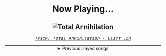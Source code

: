 <div align="center"> 
<h1>Now Playing...</h1>

![Total Annihilation](https://i.scdn.co/image/ab67616d00001e022faf5cf39cea952cc368fd3e)
--
_<samp><a href="https://open.spotify.com/track/46HmrPuHYRtgfZsZx4ixz7">Track: Total Annihilation - Cliff Lin</a></samp>_

<div style="border: 1px #4B5054 solid"></div>
<details>
  <summary>
    Previous played songs
  </summary>
  <table>
    <thead>
      <tr>
        <th>
          Artist
        </th>
        <th>
          Song
        </th>
        <th>
          Link
        </th>
      </tr>
    </thead>
    <tbody>
      <tr><td>Cliff Lin</td><td>Total Annihilation</td><td><a href="https://open.spotify.com/track/46HmrPuHYRtgfZsZx4ixz7">https://open.spotify.com/track/46HmrPuHYRtgfZsZx4ixz7</a></td></tr><tr><td>Blue Stahli</td><td>Ready Aim Fire</td><td><a href="https://open.spotify.com/track/4am4K4T77bNZTlYmX3GMYa">https://open.spotify.com/track/4am4K4T77bNZTlYmX3GMYa</a></td></tr><tr><td>The Wreckage</td><td>Breaking Through</td><td><a href="https://open.spotify.com/track/781bCQjAUwwvfqlLV1ktnH">https://open.spotify.com/track/781bCQjAUwwvfqlLV1ktnH</a></td></tr><tr><td>Cliff Lin</td><td>Thought Crimes</td><td><a href="https://open.spotify.com/track/3DlxHTbl2ZxoOv2Fex1wbL">https://open.spotify.com/track/3DlxHTbl2ZxoOv2Fex1wbL</a></td></tr><tr><td>Dance With the Dead</td><td>Sledge</td><td><a href="https://open.spotify.com/track/22xbCw0bxHECvCpk1UZxv9">https://open.spotify.com/track/22xbCw0bxHECvCpk1UZxv9</a></td></tr><tr><td>Dirty Two Club</td><td>Blistering</td><td><a href="https://open.spotify.com/track/6kZhc75m58bR8Fqlh0nNrr">https://open.spotify.com/track/6kZhc75m58bR8Fqlh0nNrr</a></td></tr><tr><td>Blue Stahli</td><td>Crimewave</td><td><a href="https://open.spotify.com/track/5kfpeoBEHHmIeVYATl6khw">https://open.spotify.com/track/5kfpeoBEHHmIeVYATl6khw</a></td></tr><tr><td>Entropy Zero</td><td>Unstoppable</td><td><a href="https://open.spotify.com/track/2kW94z57nmi103NFnRlTCA">https://open.spotify.com/track/2kW94z57nmi103NFnRlTCA</a></td></tr><tr><td>Paul Udarov</td><td>Adrenaline</td><td><a href="https://open.spotify.com/track/7MSRDP0bzR9M5TV5eb9pUh">https://open.spotify.com/track/7MSRDP0bzR9M5TV5eb9pUh</a></td></tr><tr><td>Cliff Lin</td><td>A Show Of Blood</td><td><a href="https://open.spotify.com/track/1nAkZOvI26hpdCuwPfsiyW">https://open.spotify.com/track/1nAkZOvI26hpdCuwPfsiyW</a></td></tr><tr><td>Sebastian Komor</td><td>Hyperbeast</td><td><a href="https://open.spotify.com/track/13JpMGeEII7scKhuAse1nS">https://open.spotify.com/track/13JpMGeEII7scKhuAse1nS</a></td></tr><tr><td>Blue Stahli</td><td>Rockstar</td><td><a href="https://open.spotify.com/track/0J9xyNtSafUCjLksYrwFqI">https://open.spotify.com/track/0J9xyNtSafUCjLksYrwFqI</a></td></tr><tr><td>Dirty Two Club</td><td>Speed Tribe</td><td><a href="https://open.spotify.com/track/6v6WTDqwQR602MPPdPyf1C">https://open.spotify.com/track/6v6WTDqwQR602MPPdPyf1C</a></td></tr><tr><td>Entropy Zero</td><td>Reloading</td><td><a href="https://open.spotify.com/track/4vRXIb1saR1fJcuj8LOVNh">https://open.spotify.com/track/4vRXIb1saR1fJcuj8LOVNh</a></td></tr><tr><td>Sunset Neon</td><td>Never Dance Again</td><td><a href="https://open.spotify.com/track/61o43SEnbo1ZEfPMXez75m">https://open.spotify.com/track/61o43SEnbo1ZEfPMXez75m</a></td></tr><tr><td>Cliff Lin</td><td>Dawn Awaits</td><td><a href="https://open.spotify.com/track/2j37hocc4qZ10RMpj8CSJ4">https://open.spotify.com/track/2j37hocc4qZ10RMpj8CSJ4</a></td></tr><tr><td>Blue Stahli</td><td>The Sound of War</td><td><a href="https://open.spotify.com/track/7dBuG27GcWJuon8TKqSg69">https://open.spotify.com/track/7dBuG27GcWJuon8TKqSg69</a></td></tr><tr><td>Paul Udarov</td><td>Fated</td><td><a href="https://open.spotify.com/track/21L1nRE9O1A3tgrZJjthjV">https://open.spotify.com/track/21L1nRE9O1A3tgrZJjthjV</a></td></tr><tr><td>STARSET</td><td>Satellite</td><td><a href="https://open.spotify.com/track/5kXsUxYZbRJ58plUgjQp3r">https://open.spotify.com/track/5kXsUxYZbRJ58plUgjQp3r</a></td></tr><tr><td>Soil</td><td>Breaking Me Down</td><td><a href="https://open.spotify.com/track/2ancrG9a7j8JeR07jWD6be">https://open.spotify.com/track/2ancrG9a7j8JeR07jWD6be</a></td></tr>
    </tbody>
  </table>
</details>

</div>
